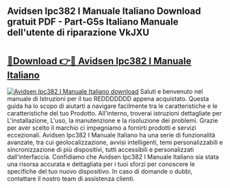 ## Avidsen Ipc382 I Manuale Italiano Download gratuit PDF - Part-G5s Italiano Manuale dell'utente di riparazione VkJXU

# <h2><a href="http://dfeetn.blite.top/?on=Avidsen+Ipc382+I+Manuale+Italiano">🔗Download 👉🔴 Avidsen Ipc382 I Manuale Italiano</a></h2>

[![Avidsen Ipc382 I Manuale Italiano download](https://i.imgur.com/lujVjoI.png)](http://dfeetn.blite.top/?on=Avidsen+Ipc382+I+Manuale+Italiano)
Saluti e benvenuto nel manuale di Istruzioni per il tuo REDDDDDDD appena acquistato. Questa guida ha lo scopo di aiutarti a navigare facilmente tra le caratteristiche e le caratteristiche del tuo Prodotto. All'interno, troverai istruzioni dettagliate per L'installazione, L'uso, la manutenzione e la risoluzione dei problemi. Grazie per aver scelto il marchio ci impegniamo a fornirti prodotti e servizi eccezionali. Avidsen Ipc382 I Manuale Italiano ha una serie di funzionalità avanzate, tra cui geolocalizzazione, avvisi intelligenti, temi personalizzabili e sincronizzazione di più dispositivi, tutti accessibili e personalizzati dall'interfaccia. Confidiamo che Avidsen Ipc382 I Manuale Italiano sia stata una risorsa accurata e dettagliata per i tuoi sforzi per conoscere le specifiche del tuo nuovo dispositivo. In caso di domande o dubbi, contattare il nostro team di assistenza clienti.
